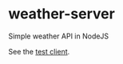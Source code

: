 # weather-server
Simple weather API in NodeJS

See the [test client](https://github.com/RichardKnop/weather-client).
